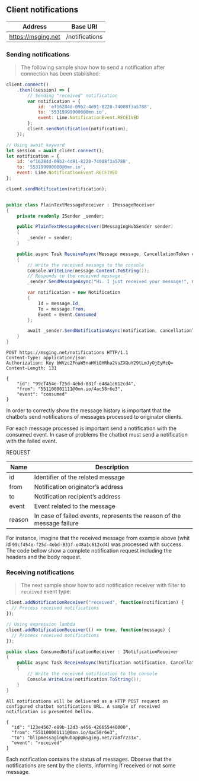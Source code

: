 ## Client notifications

| Address               | Base URI     |
|-----------------------|--------------|
| https://msging.net    | /notifications    |

### Sending notifications

> The following sample show how to send a notification after connection has been stablished:

```javascript
client.connect()
    .then((session) => {
        // Sending "received" notification
        var notification = {
            id: 'ef16284d-09b2-4d91-8220-74008f3a5788',
            to: '553199990000@0mn.io',
            event: Lime.NotificationEvent.RECEIVED
        };
        client.sendNotification(notification);
    });

// Using await keyword
let session = await client.connect();
let notification = {
    id: 'ef16284d-09b2-4d91-8220-74008f3a5788',
    to: '553199990000@0mn.io',
    event: Lime.NotificationEvent.RECEIVED
};

client.sendNotification(notification);
```

```csharp

public class PlainTextMessageReceiver : IMessageReceiver
{
    private readonly ISender _sender;

    public PlainTextMessageReceiver(IMessagingHubSender sender)
    {
        _sender = sender;
    }

    public async Task ReceiveAsync(Message message, CancellationToken cancellationToken)
    {
        // Write the received message to the console
        Console.WriteLine(message.Content.ToString());
        // Responds to the received message
        _sender.SendMessageAsync("Hi. I just received your message!", message.From, cancellationToken);

        var notification = new Notification
        {
            Id = message.Id,
            To = message.From,
            Event = Event.Consumed
        };

        await _sender.SendNotificationAsync(notification, cancellationToken);
    }
}
```

```http
POST https://msging.net/notifications HTTP/1.1
Content-Type: application/json
Authorization: Key bWVzc2FnaW5naHViQHRha2VuZXQuY29tLmJyOjEyMzQ=
Content-Length: 131

{
    "id": "99cf454e-f25d-4ebd-831f-e48a1c612cd4",
    "from": "551100001111@0mn.io/4ac58r6e3",
    "event": "consumed"
}
```

In order to correctly show the message history is important that the chatbots send notifications of messages processed to originator clients.

For each message processed is important send a notification with the consumed event. In case of problems the chatbot must send a notification with the failed event. 

REQUEST

| Name | Description |
|---------------------------------|--------------|
|  id    | Identifier of the related message   |
| from   | Notification originator’s address   |
| to     | Notification recipient’s address  |
| event  | Event related to the message |
| reason | In case of failed events, represents the reason of the message failure |



For instance, imagine that the received message from example above (whit id `99cf454e-f25d-4ebd-831f-e48a1c612cd4`) was processed with success. The code bellow show a complete notification request including the headers and the body request.



### Receiving notifications

> The next sample show how to add notification receiver with filter to `received` event type:

```javascript
client.addNotificationReceiver("received", function(notification) {
  // Process received notifications
});

// Using expression lambda
client.addNotificationReceiver(() => true, function(message) {
  // Process received notifications
});
```

```csharp
public class ConsumedNotificationReceiver : INotificationReceiver
{
    public async Task ReceiveAsync(Notification notification, CancellationToken cancellationToken)
    {
        // Write the received notification to the console
        Console.WriteLine(notification.ToString());
    }
}
```

```http
All notifications will be delivered as a HTTP POST request on configured chatbot notifications URL. A sample of received notification is presented bellow.

{
  "id": "123e4567-e89b-12d3-a456-426655440000",
  "from": "551100001111@0mn.io/4ac58r6e3",
  "to": "blipmessaginghubapp@msging.net/7a8fr233x",
  "event": "received"
}
```
Each notification contains the status of messages. Observe that the notifications are sent by the clients, informing if received or not some message.
